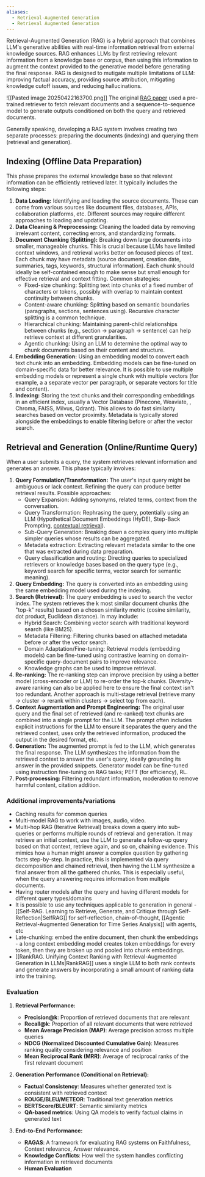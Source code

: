 ```yaml
---
aliases:
  - Retrieval-Augmented Generation
  - Retrieval Augmented Generation
---
```

Retrieval-Augmented Generation (RAG) is a hybrid approach that combines LLM's generative abilities with real-time information retrieval from external knowledge sources​. RAG enhances LLMs by first retrieving relevant information from a knowledge base or corpus, then using this information to augment the context provided to the generative model before generating the final response.
RAG is designed to mutigate multiple limitations of LLM: improving factual accuracy, providing source attribution, mitigating knowledge cutoff issues, and reducing hallucinations.

![[Pasted image 20250422163700.png]]
The original [RAG paper](https://arxiv.org/abs/2005.11401) used a pre-trained retriever to fetch relevant documents and a sequence-to-sequence model to generate outputs conditioned on both the query and retrieved documents.

Generally speaking, developing a RAG system involves creating two separate processes: preparing the documents (indexing) and querying them (retrieval and generation).

## Indexing (Offline Data Preparation)

This phase prepares the external knowledge base so that relevant information can be efficiently retrieved later. It typically includes the following steps:

1. **Data Loading:** Identifying and loading the source documents. These can come from various sources like document files, databases, APIs, collaboration platforms, etc. Different sources may require different approaches to loading and updating.
2. **Data Cleaning & Preprocessing:** Cleaning the loaded data by removing irrelevant content, correcting errors, and standardizing formats.
3. **Document Chunking (Splitting):** Breaking down large documents into smaller, manageable chunks. This is crucial because LLMs have limited context windows, and retrieval works better on focused pieces of text. Each chunk may have metadata (source document, creation date, summaries, tags, keywords, structural information). Each chunk should ideally be self-contained enough to make sense but small enough for effective retrieval and context fitting. Common strategies:
    - Fixed-size chunking: Splitting text into chunks of a fixed number of characters or tokens, possibly with overlap to maintain context continuity between chunks.
    - Content-aware chunking: Splitting based on semantic boundaries (paragraphs, sections, sentences using). Recursive character splitting is a common technique.
    - Hierarchical chunking: Maintaining parent-child relationships between chunks (e.g., section -> paragraph -> sentence) can help retrieve context at different granularities.
    - Agentic chunking: Using an LLM to determine the optimal way to chunk documents based on their content and structure.
4. **Embedding Generation:** Using an embedding model to convert each text chunk into an embedding. Embedding models can be fine-tuned on domain-specific data for better relevance. It is possible to use multiple embedding models or represent a single chunk with multiple vectors (for example, a a separate vector per paragraph, or separate vectors for title and content).  
5. **Indexing:** Storing the text chunks and their corresponding embeddings in an efficient index, usually a Vector Database (Pinecone, Weaviate, , Chroma, FAISS, Milvus, Qdrant). This allows to do fast similarity searches based on vector proximity. Metadata is typically stored alongside the embeddings to enable filtering before or after the vector search.

## Retrieval and Generation (Online/Runtime Query)

When a user submits a query, the system retrieves relevant information and generates an answer. This phase typically involves:

1. **Query Formulation/Transformation:** The user's input query might be ambiguous or lack context. Refining the query can produce better retrieval results. Possible approaches:
    - Query Expansion: Adding synonyms, related terms, context from the conversation.
    - Query Transformation: Rephrasing the query, potentially using an LLM (Hypothetical Document Embeddings (HyDE), Step-Back Prompting, [contextual retrieval](https://www.anthropic.com/news/contextual-retrieval)).
    - Sub-Query Generation: Breaking down a complex query into multiple simpler queries whose results can be aggregated.
    - Metadata extraction: Extracting relevant metadata similar to the one that was extracted during data preparation.
    - Query classification and routing: Directing queries to specialized retrievers or knowledge bases based on the query type (e.g., keyword search for specific terms, vector search for semantic meaning).
2. **Query Embedding:** The query is converted into an embedding using the same embedding model used during the indexing.
3. **Search (Retrieval):** The query embedding is used to search the vector index. The system retrieves the k most similar document chunks (the "top-k" results) based on a chosen similarity metric (cosine similarity, dot product, Euclidean distance). In may include:
	- Hybrid Search: Combining vector search with traditional keyword search (like BM25).
	- Metadata Filtering: Filtering chunks based on attached metadata before or after the vector search.
	- Domain Adaptation/Fine-tuning: Retrieval models (embedding models) can be fine-tuned using contrastive learning on domain-specific query-document pairs to improve relevance.
	- Knowledge graphs can be used to improve retrieval.
4. **Re-ranking:** The re-ranking step can improve precision by using a better model (cross-encoder or LLM) to re-order the top-k chunks. Diversity-aware ranking can also be applied here to ensure the final context isn't too redundant. Another approach is multi-stage retrieval (retrieve many -> cluster -> rerank within clusters -> select top from each).  
5. **Context Augmentation and Prompt Engineering:** The original user query and the final set of retrieved (and re-ranked) text chunks are combined into a single prompt for the LLM. The prompt often includes explicit instructions for the LLM to ensure it separates the query and the retrieved context, uses only the retrieved information, produced the output in the desired format, etc.
6. **Generation:** The augmented prompt is fed to the LLM, which generates the final response. The LLM synthesizes the information from the retrieved context to answer the user's query, ideally grounding its answer in the provided snippets. Generator model can be fine-tuned using instruction fine-tuning on RAG tasks; PEFT (for efficiency), RL.
7. **Post-processing:** Filtering redundant information, moderation to remove harmful content, citation addition.

### Additional improvements/variations
- Caching results for common queries
- Multi-model RAG to work with images, audio, video.
- Multi-hop RAG (Iterative Retrieval) breaks down a query into sub-queries or performs multiple rounds of retrieval and generation​. It may retrieve an initial context, use the LLM to generate a follow-up query based on that context, retrieve again, and so on, chaining evidence. This mimics how a human might answer a complex question by gathering facts step-by-step. In practice, this is implemented via query decomposition and chained retrieval, then having the LLM synthesize a final answer from all the gathered chunks. This is especially useful, when the query answering requires information from multiple documents.
- Having router models after the query and having different models for different query types/domains
- It is possible to use any techniques applicable to generation in general - [[Self-RAG. Learning to Retrieve, Generate, and Critique through Self-Reflection|SelfRAG]] for self-reflection, chain-of-thought, [[Agentic Retrieval-Augmented Generation for Time Series Analysis]] with agents, etc
- Late-chunking: embed the entire document, then chunk the embeddings - a long context embedding model creates token embeddings for every token, then they are broken up and pooled into chunk embeddings.
- [[RankRAG. Unifying Context Ranking with Retrieval-Augmented Generation in LLMs|RankRAG]] uses a single LLM to both rank contexts and generate answers by incorporating a small amount of ranking data into the training.

### Evaluation

1.  **Retrieval Performance:**
    * **Precision@k**: Proportion of retrieved documents that are relevant
	- **Recall@k**: Proportion of all relevant documents that were retrieved
	- **Mean Average Precision (MAP)**: Average precision across multiple queries
	- **NDCG (Normalized Discounted Cumulative Gain)**: Measures ranking quality considering relevance and position
	- **Mean Reciprocal Rank (MRR)**: Average of reciprocal ranks of the first relevant document

2.  **Generation Performance (Conditional on Retrieval):**
	- **Factual Consistency**: Measures whether generated text is consistent with retrieved context
	- **ROUGE/BLEU/METEOR**: Traditional text generation metrics
	- **BERTScore/BLEURT**: Semantic similarity metrics
	- **QA-based metrics**: Using QA models to verify factual claims in generated text


3.  **End-to-End Performance:**
	- **RAGAS**: A framework for evaluating RAG systems on Faithfulness, Context relevance, Answer relevance.
	- **Knowledge Conflicts**: How well the system handles conflicting information in retrieved documents
	- **Human Evaluation**
